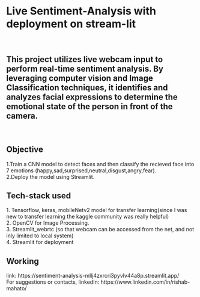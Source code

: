 <h1> Live Sentiment-Analysis with deployment on stream-lit</h1>
<br>

<h2> This project utilizes live webcam input to perform real-time sentiment analysis. By leveraging computer vision and Image Classification techniques, it identifies and analyzes facial expressions to determine the emotional state of the person in front of the camera.</h2>
<br>

<h2> Objective </h2>
1.Train a CNN model to detect faces and then classify the recieved face into 7 emotions (happy,sad,surprised,neutral,disgust,angry,fear).
<br>
2.Deploy the model using Streamlit. 
<br>

<h2> Tech-stack used </h2>
1. Tensorflow, keras, mobileNetv2 model for transfer learning(since I was new to transfer learning the kaggle community was really helpful)
<br>
2. OpenCV for Image Processing.
<br>
3. Streamlit_webrtc (so that webcam can be accessed from the net, and not inly limited to local system)
<br>
4. Streamlit for deployment
<br>

<h2> Working </h2>
link: https://sentiment-analysis-mllj4zxrcri3pyvlv44a8p.streamlit.app/

<br>
For suggestions or contacts, linkedIn: https://www.linkedin.com/in/rishab-mahato/ 
 

